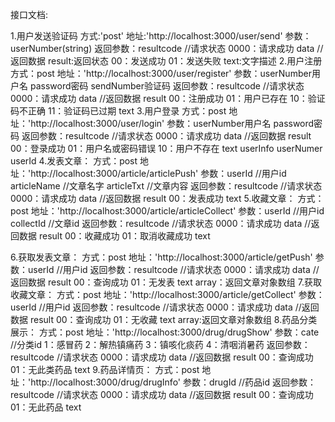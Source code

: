 接口文档:

1.用户发送验证码
方式:'post'
地址:'http://localhost:3000/user/send'
参数：userNumber(string)
返回参数：resultcode //请求状态
            0000：请求成功
         data       //返回数据
            result:返回状态
              00：发送成功
              01：发送失败
            text:文字描述
2.用户注册
方式：post
地址：'http://localhost:3000/user/register'
参数：userNumber用户名
     password密码
     sendNumber验证码
返回参数：resultcode //请求状态
            0000：请求成功
         data       //返回数据
            result
              00：注册成功
              01：用户已存在
              10：验证码不正确
              11：验证码已过期
            text
3.用户登录
方式：post
地址：'http://localhost:3000/user/login'
参数：userNumber用户名
      password密码
返回参数：resultcode //请求状态
            0000：请求成功
         data       //返回数据
            result
              00：登录成功
              01：用户名或密码错误
              10：用户不存在
            text
            userInfo
              userNumer
              userId
4.发表文章：
方式：post
地址：'http://localhost:3000/article/articlePush'
参数：userId        //用户id
      articleName  //文章名字
      articleTxt   //文章内容
返回参数：resultcode //请求状态
            0000：请求成功
         data       //返回数据
            result
              00：发表成功
            text
5.收藏文章：
方式：post
地址：'http://localhost:3000/article/articleCollect'
参数：userId        //用户id
      collectId     //文章id
返回参数：resultcode //请求状态
            0000：请求成功
         data       //返回数据
            result
              00：收藏成功
              01：取消收藏成功
            text

6.获取发表文章：
方式：post
地址：'http://localhost:3000/article/getPush'
参数：userId        //用户id
返回参数：resultcode //请求状态
            0000：请求成功
         data       //返回数据
            result
              00：查询成功
              01：无发表
            text
            array：返回文章对象数组
7.获取收藏文章：
方式：post
地址：'http://localhost:3000/article/getCollect'
参数：userId        //用户id
返回参数：resultcode //请求状态
            0000：请求成功
         data       //返回数据
            result
              00：查询成功
              01：无收藏
            text
            array:返回文章对象数组
8.药品分类展示：
方式：post
地址：'http://localhost:3000/drug/drugShow'
参数：cate        //分类id
        1：感冒药
        2：解热镇痛药
        3：镇咳化痰药
        4：清咽消暑药
返回参数：resultcode //请求状态
            0000：请求成功
         data       //返回数据
            result
              00：查询成功
              01：无此类药品
            text
9.药品详情页：
方式：post
地址：'http://localhost:3000/drug/drugInfo'
参数：drugId      //药品id
返回参数：resultcode //请求状态
            0000：请求成功
         data       //返回数据
            result
              00：查询成功
              01：无此药品
            text

